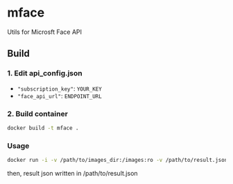 # mface

Utils for Microsft Face API


## Build

### 1. Edit api_config.json

- `"subscription_key"`: `YOUR_KEY`
- `"face_api_url"`: `ENDPOINT_URL`

### 2. Build container

```sh
docker build -t mface .
```

### Usage

```sh
docker run -i -v /path/to/images_dir:/images:ro -v /path/to/result.json:/code/mface_result mface
```

then, result json written in /path/to/result.json
